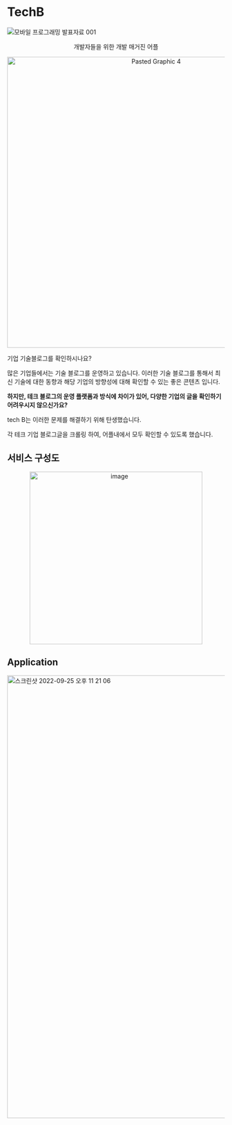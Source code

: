 # TechB

![모바일 프로그래밍 발표자료 001](https://user-images.githubusercontent.com/80201773/192148256-d9126398-a9a5-48a3-84e2-dc6be03d27c6.jpeg)

<p align="center">개발자들을 위한 개발 매거진 어플</p>

<p align="center"><img width="674" alt="Pasted Graphic 4" src="https://user-images.githubusercontent.com/80201773/192147777-84130a60-e0f6-49ff-9e41-db358257ce9d.png"></p>





기업 기술블로그를 확인하시나요?


많은 기업들에서는 기술 블로그를 운영하고 있습니다. 
이러한 기술 블로그를 통해서 최신 기술에 대한 동향과 해당 기업의 방향성에 대해 확인할 수 있는 좋은 콘텐츠 입니다.

**하지만, 테크 블로그의 운영 플랫폼과 방식에 차이가 있어, 다양한 기업의 글을 확인하기 어려우시지 않으신가요?**

tech B는 이러한 문제를 해결하기 위해 탄생했습니다.

각 테크 기업 블로그글을 크롤링 하여, 어플내에서 모두 확인할 수 있도록 했습니다.





## 서비스 구성도

<p align="center"><img width="400" alt="image" src="https://user-images.githubusercontent.com/80201773/192148076-07b115c1-f1c6-48b6-955c-284a538e0148.png"></p>



## Application

<img width="1026" alt="스크린샷 2022-09-25 오후 11 21 06" src="https://user-images.githubusercontent.com/80201773/192148524-e101fe37-f25c-4bc2-be35-1c8f175a77bc.png">

